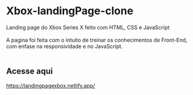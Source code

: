 # Xbox-landingPage-clone
Landing page do Xbox Series X feito com HTML, CSS e JavaScript</br>
</br>
A pagina foi feita com o intuito de treinar os conhecimentos de Front-End, com enfase na responsividade e no JavaScript.</br>
</br>
## Acesse aqui
https://landingpagexbox.netlify.app/
